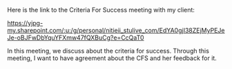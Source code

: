 Here is the link to the Criteria For Success meeting with my client:

https://yjpg-my.sharepoint.com/:u:/g/personal/nitieii_stulive_com/EdYA0gjI38ZEjMyPEJeJe-oBJFwDbYquYFXmw47fQXBuCg?e=CcQaT0

In this meeting, we discuss about the criteria for success. Through this meeting, I want to have agreement about the CFS and her feedback for it.
